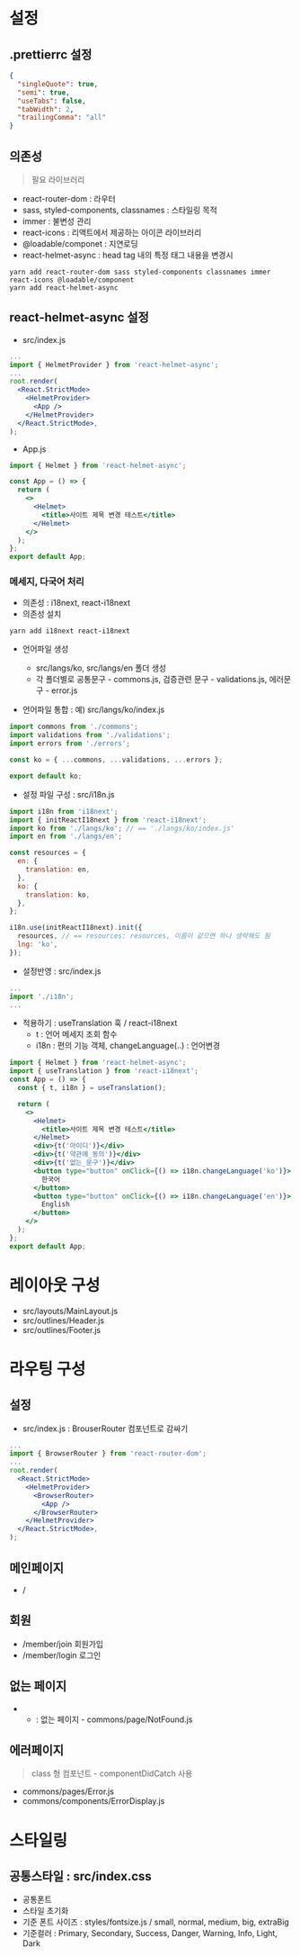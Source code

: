 # 설정

## .prettierrc 설정

```json
{
  "singleQuote": true,
  "semi": true,
  "useTabs": false,
  "tabWidth": 2,
  "trailingComma": "all"
}
```

## 의존성

> 필요 라이브러리

- react-router-dom : 라우터
- sass, styled-components, classnames : 스타일링 목적
- immer : 불변성 관리
- react-icons : 리액트에서 제공하는 아이콘 라이브러리
- @loadable/componet : 지연로딩
- react-helmet-async : head tag 내의 특정 태그 내용을 변경시

```
yarn add react-router-dom sass styled-components classnames immer react-icons @loadable/component
yarn add react-helmet-async
```

## react-helmet-async 설정

- src/index.js

```jsx
...
import { HelmetProvider } from 'react-helmet-async';
...
root.render(
  <React.StrictMode>
    <HelmetProvider>
      <App />
    </HelmetProvider>
  </React.StrictMode>,
);
```

- App.js

```jsx
import { Helmet } from 'react-helmet-async';

const App = () => {
  return (
    <>
      <Helmet>
        <title>사이트 제목 변경 테스트</title>
      </Helmet>
    </>
  );
};
export default App;
```

### 메세지, 다국어 처리

- 의존성 : i18next, react-i18next
- 의존성 설치

```
yarn add i18next react-i18next

```

- 언어파일 생성

  - src/langs/ko, src/langs/en 폴더 생성
  - 각 폴더별로 공통문구 - commons.js, 검증관련 문구 - validations.js, 에러문구 - error.js

- 언어파일 통합 : 예) src/langs/ko/index.js

```javascript
import commons from './commons';
import validations from './validations';
import errors from './errors';

const ko = { ...commons, ...validations, ...errors };

export default ko;
```

- 설정 파일 구성 : src/i18n.js

```javascript
import i18n from 'i18next';
import { initReactI18next } from 'react-i18next';
import ko from './langs/ko'; // == './langs/ko/index.js'
import en from './langs/en';

const resources = {
  en: {
    translation: en,
  },
  ko: {
    translation: ko,
  },
};

i18n.use(initReactI18next).init({
  resources, // == resources: resources, 이름이 같으면 하나 생략해도 됨
  lng: 'ko',
});
```

- 설정반영 : src/index.js

```javascript
...
import './i18n';
...
```

- 적용하기 : useTranslation 훅 / react-i18next
  - t : 언어 메세지 조회 함수
  - i18n : 편의 기능 객체, changeLanguage(..) : 언어변경

```jsx
import { Helmet } from 'react-helmet-async';
import { useTranslation } from 'react-i18next';
const App = () => {
  const { t, i18n } = useTranslation();

  return (
    <>
      <Helmet>
        <title>사이트 제목 변경 테스트</title>
      </Helmet>
      <div>{t('아이디')}</div>
      <div>{t('약관에_동의')}</div>
      <div>{t('없는_문구')}</div>
      <button type="button" onClick={() => i18n.changeLanguage('ko')}>
        한국어
      </button>
      <button type="button" onClick={() => i18n.changeLanguage('en')}>
        English
      </button>
    </>
  );
};
export default App;
```

# 레이아웃 구성

- src/layouts/MainLayout.js
- src/outlines/Header.js
- src/outlines/Footer.js

# 라우팅 구성

## 설정

- src/index.js : BrouserRouter 컴포넌트로 감싸기

```jsx
...
import { BrowserRouter } from 'react-router-dom';
...
root.render(
  <React.StrictMode>
    <HelmetProvider>
      <BrowserRouter>
        <App />
      </BrowserRouter>
    </HelmetProvider>
  </React.StrictMode>,
);
```

## 메인페이지

- /

## 회원

- /member/join 회원가입
- /member/login 로그인

## 없는 페이지

- - : 없는 페이지 - commons/page/NotFound.js

## 에러페이지

> class 형 컴포넌트 - componentDidCatch 사용

- commons/pages/Error.js
- commons/components/ErrorDisplay.js

# 스타일링

## 공통스타일 : src/index.css

- 공통폰트
- 스타일 초기화
- 기준 폰트 사이즈 : styles/fontsize.js / small, normal, medium, big, extraBig
- 기준컬러 : Primary, Secondary, Success, Danger, Warning, Info, Light, Dark
